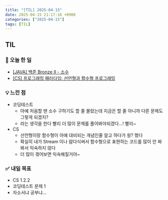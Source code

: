 ```yaml
---
title: "[TIL] 2025-04-15"
date: 2025-04-15 21:17:16 +0900
categories: ["2025-04-15"]
tags: [TIL]
---
```

## TIL
### 📌 오늘 한 일
- [[JAVA] 백준 Bronze II - 소수](https://jelliclesu.github.io/2025-04-15/algorithm/2025/04/15/algo.html)
- [[CS] 프로그래밍 패러다임: 선언형과 함수형 프로그래밍](https://jelliclesu.github.io/2025-04-15/cs/2025/04/15/cs.html)

### 💡 느낀 점
- 코딩테스트
  - 아예 처음할 땐 소수 구하기도 할 줄 몰랐는데 지금은 할 줄 아니까 다른 문제도 그렇게 되겠지?
  - 라는 생각을 한다 빨리 더 많이 문제를 풀어봐야되겠다...! 빨리~
- CS
  - 선언형이랑 함수형이 아예 대비되는 개념인줄 알고 하다가 읭? 했다
  - 확실히 내가 Stream 이나 람다식써서 함수형으로 표현하는 코드를 많이 안 짜봐서 익숙하지 않다
  - 더 많이 겪어보면 익숙해질거야~

### ✅ 내일 목표
- CS 1.2.2
- 코딩테스트 문제 1
- 자소서냐 공부냐...
